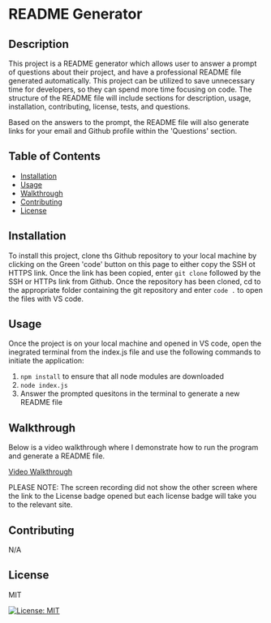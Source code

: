 # README Generator

## Description
This project is a README generator which allows user to answer a prompt of questions about their project, and have a professional README file generated automatically.  This project can be utilized to save unnecessary time for developers, so they can spend more time focusing on code. The structure of the README file will include sections for description, usage, installation, contributing, license, tests, and questions. 

Based on the answers to the prompt, the README file will also generate links for your email and Github profile within the 'Questions' section. 

## Table of Contents
- [Installation](#installation)
- [Usage](#usage)
- [Walkthrough](#walkthrough)
- [Contributing](#credits)
- [License](#license)

## Installation
To install this project, clone ths Github repository to your local machine by clicking on the Green 'code' button on this page to either copy the SSH ot HTTPS link. Once the link has been copied, enter `git clone` followed by the SSH or HTTPs link from Github. Once the repository has been cloned, cd to the appropriate folder containing the git repository and enter `code .` to open the files with VS code. 

## Usage

Once the project is on your local machine and opened in VS code, open the inegrated terminal from the index.js file and use the following commands to initiate the application:
1. `npm install` to ensure that all node modules are downloaded
2. `node index.js`
3. Answer the prompted quesitons in the terminal to generate a new README file

## Walkthrough
Below is a video walkthrough where I demonstrate how to run the program and generate a README file.

[Video Walkthrough](./Assets/Video/README_walkthrough.mp4)

PLEASE NOTE: The screen recording did not show the other screen where the link to the License badge opened but each license badge will take you to the relevant site.

## Contributing
N/A

## License
MIT

[![License: MIT](https://img.shields.io/badge/License-MIT-yellow.svg)](https://opensource.org/licenses/MIT)
